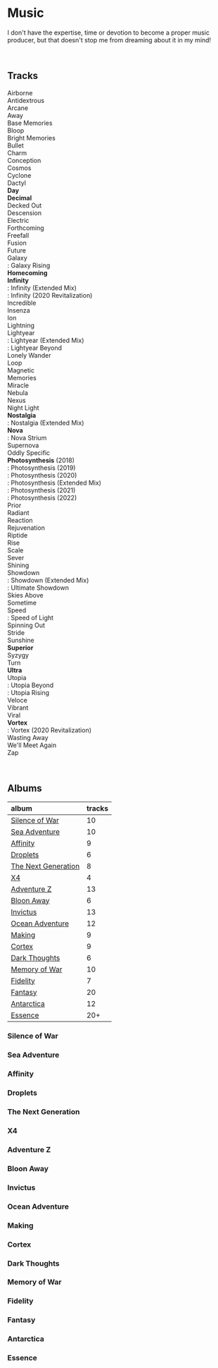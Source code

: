 # Music

I don't have the expertise, time or devotion to become a proper music producer, but that doesn't stop me from dreaming about it in my mind!

<br>

## Tracks

Airborne \
Antidextrous \
Arcane \
Away \
Base Memories \
Bloop \
Bright Memories \
Bullet \
Charm \
Conception \
Cosmos \
Cyclone \
Dactyl \
**Day** \
**Decimal** \
Decked Out \
Descension \
Electric \
Forthcoming \
Freefall \
Fusion \
Future \
Galaxy \
: Galaxy Rising \
**Homecoming** \
**Infinity** \
: Infinity (Extended Mix) \
: Infinity (2020 Revitalization) \
Incredible \
Insenza \
Ion \
Lightning \
Lightyear \
: Lightyear (Extended Mix) \
: Lightyear Beyond \
Lonely Wander \
Loop \
Magnetic \
Memories \
Miracle \
Nebula \
Nexus \
Night Light \
**Nostalgia** \
: Nostalgia (Extended Mix) \
**Nova** \
: Nova Strium \
Supernova \
Oddly Specific \
**Photosynthesis** (2018) \
: Photosynthesis (2019) \
: Photosynthesis (2020) \
: Photosynthesis (Extended Mix) \
: Photosynthesis (2021) \
: Photosynthesis (2022) \
Prior \
Radiant \
Reaction \
Rejuvenation \
Riptide \
Rise \
Scale \
Sever \
Shining \
Showdown \
: Showdown (Extended Mix) \
: Ultimate Showdown \
Skies Above \
Sometime \
Speed \
: Speed of Light \
Spinning Out \
Stride \
Sunshine \
**Superior** \
Syzygy \
Turn \
**Ultra** \
Utopia \
: Utopia Beyond \
: Utopia Rising \
Veloce \
Vibrant \
Viral \
**Vortex** \
: Vortex (2020 Revitalization) \
Wasting Away \
We'll Meet Again \
Zap

<br>

## Albums

| album | tracks |
| :---- | :----- |
| [Silence of War](#Silence-of-War) | 10 |
| [Sea Adventure](#Sea-Adventure) | 10 |
| [Affinity](#Affinity) | 9 |
| [Droplets](#Droplets) | 6 |
| [The Next Generation](#The-Next-Generation) | 8 |
| [X4](#X4) | 4 |
| [Adventure Z](#Adventure-Z) | 13 |
| [Bloon Away](#Bloon-Away) | 6 |
| [Invictus](#Invictus) | 13 |
| [Ocean Adventure](#Ocean-Adventure) | 12 |
| [Making](#Making) | 9 |
| [Cortex](#Cortex) | 9 |
| [Dark Thoughts](#Dark-Thoughts) | 6 |
| [Memory of War](#Memory-of-War) | 10 |
| [Fidelity](#Fidelity) | 7 |
| [Fantasy](#Fantasy) | 20 |
| [Antarctica](#Antarctica) | 12 |
| [Essence](#Essence) | 20+ |

### Silence of War

### Sea Adventure

### Affinity

### Droplets

### The Next Generation

### X4

### Adventure Z

### Bloon Away

### Invictus

### Ocean Adventure

### Making

### Cortex

### Dark Thoughts

### Memory of War

### Fidelity

### Fantasy

### Antarctica

### Essence